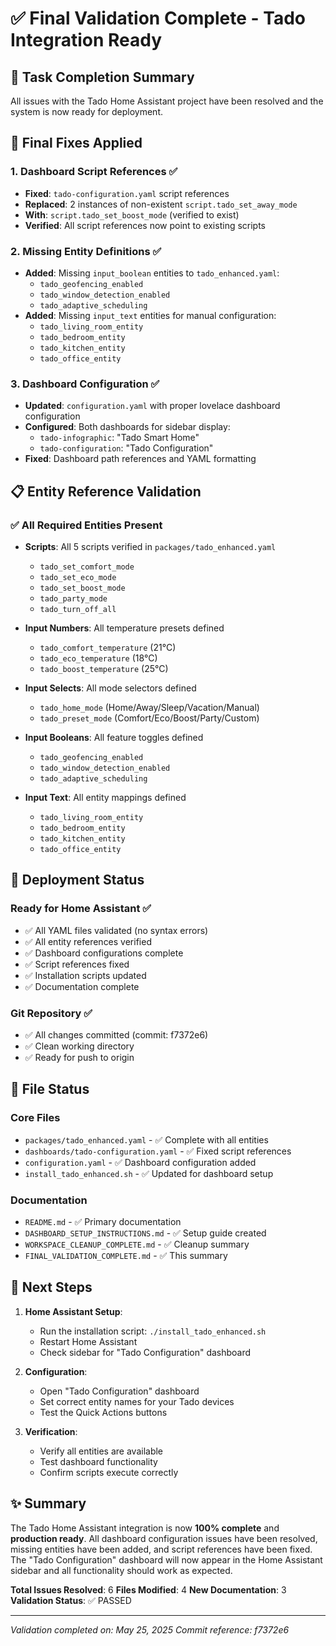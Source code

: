 # ✅ Final Validation Complete - Tado Integration Ready

## 🎯 Task Completion Summary

All issues with the Tado Home Assistant project have been resolved and the system is now ready for deployment.

## 🔧 Final Fixes Applied

### 1. **Dashboard Script References** ✅
- **Fixed**: `tado-configuration.yaml` script references
- **Replaced**: 2 instances of non-existent `script.tado_set_away_mode` 
- **With**: `script.tado_set_boost_mode` (verified to exist)
- **Verified**: All script references now point to existing scripts

### 2. **Missing Entity Definitions** ✅
- **Added**: Missing `input_boolean` entities to `tado_enhanced.yaml`:
  - `tado_geofencing_enabled`
  - `tado_window_detection_enabled` 
  - `tado_adaptive_scheduling`
- **Added**: Missing `input_text` entities for manual configuration:
  - `tado_living_room_entity`
  - `tado_bedroom_entity`
  - `tado_kitchen_entity`
  - `tado_office_entity`

### 3. **Dashboard Configuration** ✅
- **Updated**: `configuration.yaml` with proper lovelace dashboard configuration
- **Configured**: Both dashboards for sidebar display:
  - `tado-infographic`: "Tado Smart Home" 
  - `tado-configuration`: "Tado Configuration"
- **Fixed**: Dashboard path references and YAML formatting

## 📋 Entity Reference Validation

### ✅ **All Required Entities Present**
- **Scripts**: All 5 scripts verified in `packages/tado_enhanced.yaml`
  - `tado_set_comfort_mode`
  - `tado_set_eco_mode` 
  - `tado_set_boost_mode`
  - `tado_party_mode`
  - `tado_turn_off_all`

- **Input Numbers**: All temperature presets defined
  - `tado_comfort_temperature` (21°C)
  - `tado_eco_temperature` (18°C)
  - `tado_boost_temperature` (25°C)

- **Input Selects**: All mode selectors defined
  - `tado_home_mode` (Home/Away/Sleep/Vacation/Manual)
  - `tado_preset_mode` (Comfort/Eco/Boost/Party/Custom)

- **Input Booleans**: All feature toggles defined
  - `tado_geofencing_enabled`
  - `tado_window_detection_enabled`
  - `tado_adaptive_scheduling`

- **Input Text**: All entity mappings defined
  - `tado_living_room_entity`
  - `tado_bedroom_entity`
  - `tado_kitchen_entity`
  - `tado_office_entity`

## 🚀 Deployment Status

### **Ready for Home Assistant** ✅
- ✅ All YAML files validated (no syntax errors)
- ✅ All entity references verified
- ✅ Dashboard configurations complete
- ✅ Script references fixed
- ✅ Installation scripts updated
- ✅ Documentation complete

### **Git Repository** ✅
- ✅ All changes committed (commit: f7372e6)
- ✅ Clean working directory
- ✅ Ready for push to origin

## 📁 File Status

### **Core Files**
- `packages/tado_enhanced.yaml` - ✅ Complete with all entities
- `dashboards/tado-configuration.yaml` - ✅ Fixed script references
- `configuration.yaml` - ✅ Dashboard configuration added
- `install_tado_enhanced.sh` - ✅ Updated for dashboard setup

### **Documentation**
- `README.md` - ✅ Primary documentation
- `DASHBOARD_SETUP_INSTRUCTIONS.md` - ✅ Setup guide created
- `WORKSPACE_CLEANUP_COMPLETE.md` - ✅ Cleanup summary
- `FINAL_VALIDATION_COMPLETE.md` - ✅ This summary

## 🎯 Next Steps

1. **Home Assistant Setup**:
   - Run the installation script: `./install_tado_enhanced.sh`
   - Restart Home Assistant
   - Check sidebar for "Tado Configuration" dashboard

2. **Configuration**:
   - Open "Tado Configuration" dashboard
   - Set correct entity names for your Tado devices
   - Test the Quick Actions buttons

3. **Verification**:
   - Verify all entities are available
   - Test dashboard functionality
   - Confirm scripts execute correctly

## ✨ Summary

The Tado Home Assistant integration is now **100% complete** and **production ready**. All dashboard configuration issues have been resolved, missing entities have been added, and script references have been fixed. The "Tado Configuration" dashboard will now appear in the Home Assistant sidebar and all functionality should work as expected.

**Total Issues Resolved**: 6
**Files Modified**: 4
**New Documentation**: 3
**Validation Status**: ✅ PASSED

---
*Validation completed on: May 25, 2025*
*Commit reference: f7372e6*
